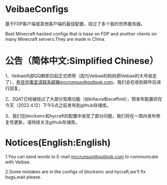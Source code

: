 # VeibaeConfigs
基于FDP客户端或其他客户端的最佳配置，绕过了多个我的世界服务器。

Best Minecraft hacked configs that is base on FDP and another clients on many Minecraft servers.They are made in China.

# 公告（简体中文:Simplified Chinese）
1、Veibae内部QQ群即日起正式停用（因为Veibae的妈妈把Veibae的大号收走了），有任何事宜请联系邮箱mccrunsun@outlook.com，我们会在收到邮件后进行回复。

2、ZQAT已经被绕过了大部分常用功能（如killaura和scaffold），预发布配置将在今天（2022.4.12）下午5点之前发布到github存储库。

3、我们在blocksmc和hycraft的配置中发现了部分问题，我们将在一周内发布修复性更新，请持续关注github存储库。

# Notices(English:English)
1.You can send words to E-mail mccrunsun@outlook.com to communicate with Veibae.

2.Some mistakes are in the configs of blocksmc and hycraft,we'll fix bugs,wait please.

